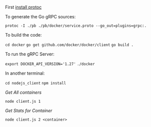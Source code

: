 First [install protoc](https://github.com/google/protobuf/blob/master/README.md)

To generate the Go gRPC sources:

`protoc -I ./pb ./pb/docker/service.proto --go_out=plugins=grpc:.`


To build the code:

`cd docker`
`go get github.com/docker/docker/client`
`go build .`

To run the gRPC Server:

`export DOCKER_API_VERSION='1.27'`
`./docker`
   

In another terminal:

`cd nodejs_client`
`npm install`

*Get All containers*

`node client.js 1` 

*Get Stats for Container*

`node client.js 2 <container>`
